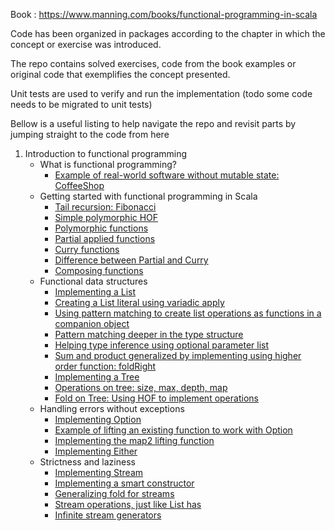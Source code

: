 
Book : https://www.manning.com/books/functional-programming-in-scala

Code has been organized in packages according to the chapter in which the concept or exercise was introduced.

The repo contains solved exercises, code from the book examples or original code that exemplifies the concept presented.

Unit tests are used to verify and run the implementation
(todo some code needs to be migrated to unit tests)

Bellow is a useful listing to help navigate the repo and revisit parts by jumping straight to the code from here

1. Introduction to functional programming
   - What is functional programming?
      + [Example of real-world software without mutable state: CoffeeShop](src/main/scala/_1_Introduction_to_functional_programming/_1_What_is_functional_programming/CoffeeShop.scala)
   - Getting started with functional programming in Scala
      + [Tail recursion: Fibonacci](src/main/scala/_1_Introduction_to_functional_programming/_2_Getting_started_with_functional_programming_in_Scala/FibonacciWithTailRecursion.scala)
      + [Simple polymorphic HOF](src/main/scala/_1_Introduction_to_functional_programming/_2_Getting_started_with_functional_programming_in_Scala/SimplePolymorphicHOF.scala)
      + [Polymorphic functions](src/main/scala/_1_Introduction_to_functional_programming/_2_Getting_started_with_functional_programming_in_Scala/PolymorphicFunctions.scala)
      + [Partial applied functions](src/main/scala/_1_Introduction_to_functional_programming/_2_Getting_started_with_functional_programming_in_Scala/PartialAppliedFunctions.scala)
      + [Curry functions](src/main/scala/_1_Introduction_to_functional_programming/_2_Getting_started_with_functional_programming_in_Scala/CurryFunctions.scala)
      + [Difference between Partial and Curry](src/test/scala/_1_Introduction_to_functional_programming/_2_Getting_started_with_functional_programming_in_Scala/CurryVsPartialTest.scala)
      + [Composing functions](src/main/scala/_1_Introduction_to_functional_programming/_2_Getting_started_with_functional_programming_in_Scala/ComposeFunctions.scala)
   - Functional data structures
      + [Implementing a List](src/main/scala/_1_Introduction_to_functional_programming/_3_Functional_data_structures/List.scala#L3-L5)
      + [Creating a List literal using variadic apply](src/main/scala/_1_Introduction_to_functional_programming/_3_Functional_data_structures/List.scala#L9-L11)
      + [Using pattern matching to create list operations as functions in a companion object](src/main/scala/_1_Introduction_to_functional_programming/_3_Functional_data_structures/List.scala#L13-L22)
      + [Pattern matching deeper in the type structure](src/test/scala/_1_Introduction_to_functional_programming/_3_Functional_data_structures/ListTest.scala#L131-L141)
      + [Helping type inference using optional parameter list](src/main/scala/_1_Introduction_to_functional_programming/_3_Functional_data_structures/List.scala#L24-L32)
      + [Sum and product generalized by implementing using higher order function: foldRight](src/main/scala/_1_Introduction_to_functional_programming/_3_Functional_data_structures/List.scala#L34-L43)
      + [Implementing a Tree](src/main/scala/_1_Introduction_to_functional_programming/_3_Functional_data_structures/Tree.scala#L3-L5)
      + [Operations on tree: size, max, depth, map](src/main/scala/_1_Introduction_to_functional_programming/_3_Functional_data_structures/Tree.scala#L9-L27)
      + [Fold on Tree: Using HOF to implement operations](src/main/scala/_1_Introduction_to_functional_programming/_3_Functional_data_structures/Tree.scala#L29-L250)
   - Handling errors without exceptions
      + [Implementing Option](src/main/scala/_1_Introduction_to_functional_programming/_4_Handling_errors_withouth_exceptions/Option.scala)
      + [Example of lifting an existing function to work with Option](src/main/scala/_1_Introduction_to_functional_programming/_4_Handling_errors_withouth_exceptions/InsuranceEngine.scala)
      + [Implementing the map2 lifting function](src/main/scala/_1_Introduction_to_functional_programming/_4_Handling_errors_withouth_exceptions/Option.scala#L46-L51)
      + [Implementing Either](src/main/scala/_1_Introduction_to_functional_programming/_4_Handling_errors_withouth_exceptions/Either.scala)
   - Strictness and laziness
      + [Implementing Stream](src/main/scala/_1_Introduction_to_functional_programming/_5_Strictness_and_laziness/Stream.scala#L44-L45)
      + [Implementing a smart constructor](src/main/scala/_1_Introduction_to_functional_programming/_5_Strictness_and_laziness/Stream.scala#L49-L53)
      + [Generalizing fold for streams](src/main/scala/_1_Introduction_to_functional_programming/_5_Strictness_and_laziness/Stream.scala#L34-L38)
      + [Stream operations, just like List has](src/main/scala/_1_Introduction_to_functional_programming/_5_Strictness_and_laziness/Stream.scala#L6-L42)
      + [Infinite stream generators](src/main/scala/_1_Introduction_to_functional_programming/_5_Strictness_and_laziness/Stream.scala#L66-L68)